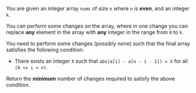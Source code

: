 You are given an integer array `nums` of size `n` where `n` is **even**, and an integer `k`.

You can perform some changes on the array, where in one change you can replace **any** element in the array with **any** integer in the range from `0` to `k`.

You need to perform some changes (possibly none) such that the final array satisfies the following condition:

- There exists an integer `X` such that `abs(a[i] - a[n - i - 1]) = X` for all `(0 <= i < n)`.

Return the **minimum** number of changes required to satisfy the above condition.